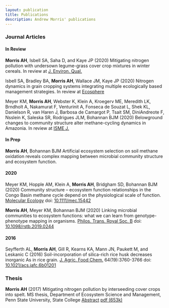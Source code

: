 ```yaml
---
layout: publication
title: Publications
description: Andrew Morris' publications
---
```


### Journal Articles

#### In Review

**Morris AH**, Isbell SA, Saha D, and Kaye JP (2020)
Mitigating nitrogen pollution with undersown legume-grass cover
crop mixtures in winter cereals. In review at [J. Environ. Qual.](https://dl.sciencesocieties.org/publications/jeq)

Isbell SA, Bradley BA, **Morris AH**, Wallace JM, Kaye JP (2020) Nitrogen
dynamics in grain cropping systems integrating multiple ecologically based management
strategies. In review at [Ecosphere](https://esajournals.onlinelibrary.wiley.com/journal/21508925)

Meyer KM, **Morris AH**, Webster K, Klein A, Kroegerv ME, Meredith
LK, Brndholt A, Nakamurat F, Venturinit A, Fonseca de Souzat L, Shek
KL, Danielson R, van Haren J, Barbosa de Camargot P, Tsait SM, DiniAndreote F, Nsslein K, Saleska SR, Rodrigues JLM, Bohannan BJM (2020)
Belowground changes to community structure alter methane-cycling dynamics in
Amazonia. In review at [ISME J.](https://www.nature.com/ismej/)

#### In Prep

**Morris AH**, Bohannan BJM Artificial ecosystem selection on soil methane oxidation reveals complex mapping between microbial community structure and ecosystem function.

#### 2020

Meyer KM, Hopple AM, Klein A, **Morris AH**, Bridgham
SD, Bohannan BJM (2020) Community structure – ecosystem function
relationships in the Congo Basin methane cycle depend on the physiological
scale of function. [Molecular Ecology](https://onlinelibrary.wiley.com/journal/1365294x) 
doi: [10.1111/mec.15442](https://doi.org/10.1111/mec.15442)

**Morris AH**, Meyer KM, Bohannan BJM (2020) Linking microbial communities
to ecosystem functions: what we can learn from genotype-phenotype mapping
in organisms. [Philos. Trans. Royal Soc. B](https://royalsocietypublishing.org/journal/rstb)
doi: [10.1098/rstb.2019.0244](https://doi.org/10.1098/rstb.2019.0244)

#### 2016
Seyfferth AL, **Morris AH**, Gill R, Kearns KA, Mann JN, Paukett M, and Leskanic C (2016)
Soil-incorporation of silica-rich rice husk decreases inorganic As in rice grain.
[J. Agric. Food Chem.](https://pubs.acs.org/journal/jafcau) 64(19):3760-3766
doi: [10.1021/acs.jafc.6b01201](https://doi.org/10.1021/acs.jafc.6b01201)


### Thesis

**Morris AH** (2017) Mitigating nitrogen pollution by interseeding 
cover crops into spelt.  MS thesis, Department of Ecosystem Science and Management,
Penn State University, State College
[Abstract](https://etda.libraries.psu.edu/catalog/13839ajm6718)
[pdf (653k)](https://etda.libraries.psu.edu/files/final_submissions/13973)
